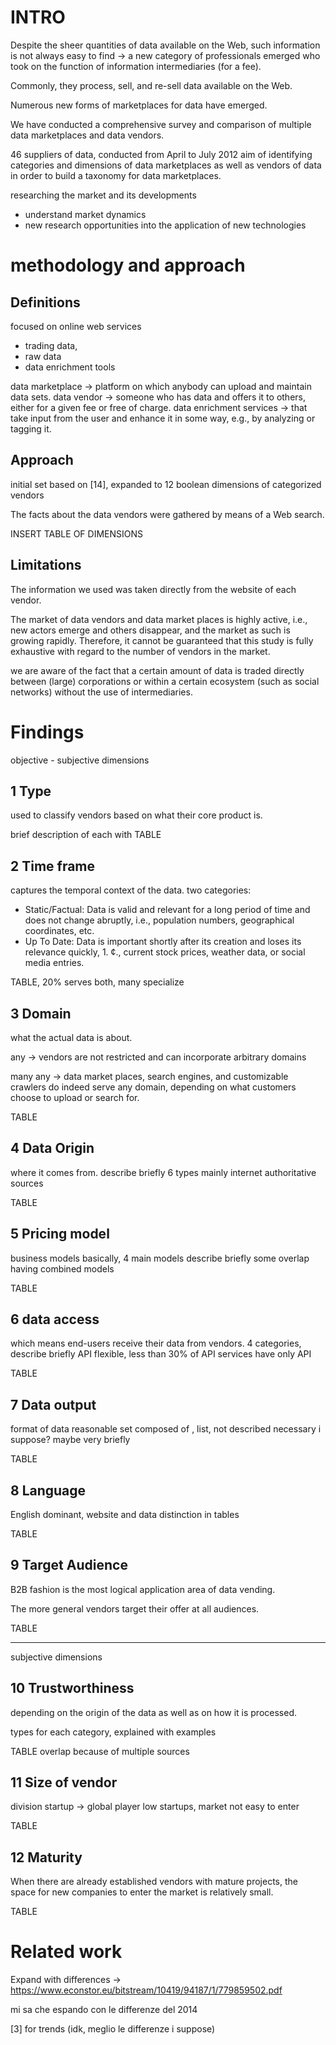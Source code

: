
# INTRO
Despite the sheer quantities of data available on the
Web, such information is not always easy to find
->
a new category of professionals emerged who
took on the function of information intermediaries (for a fee).

Commonly, they process, sell, and re-sell data available on the Web.

Numerous new forms of marketplaces for data have emerged.

We have conducted a comprehensive survey and comparison of multiple data
marketplaces and data vendors.

46 suppliers of data, conducted from April to July 2012
aim of identifying categories and dimensions of data marketplaces as well as vendors of data in order to build a taxonomy for data marketplaces.

researching the market and its developments
- understand market dynamics
- new research opportunities into the application of new technologies

# methodology and approach

## Definitions
focused on online web services
- trading data, 
- raw data
- data enrichment tools

data marketplace -> platform on
which anybody can upload and maintain
data sets. 
data vendor -> someone who has data and offers it to others,
either for a given fee or free of charge. 
data enrichment services -> that
take input from the user and enhance it in some
way, e.g., by analyzing or tagging it.

## Approach
initial set based on [14], expanded to 12 boolean dimensions of categorized vendors

The facts about the data vendors were gathered by means of a Web search. 

INSERT TABLE OF DIMENSIONS

## Limitations
The information we used was taken directly from
the website of each vendor. 

The market of data vendors and data market
places is highly active, i.e., new actors emerge and
others disappear, and the market as such is growing
rapidly. Therefore, it cannot be guaranteed that this
study is fully exhaustive with regard to the number
of vendors in the market. 

we are aware of the fact that a certain amount of data
is traded directly between (large) corporations or
within a certain ecosystem (such as social networks)
without the use of intermediaries. 

# Findings
objective - subjective dimensions

## 1 Type
used to classify vendors
based on what their core product is.

brief description of each with TABLE

## 2 Time frame
captures the temporal context of the data. 
two categories:
- Static/Factual: Data is valid and relevant for
a long period of time and does not change
abruptly, i.e., population numbers, geographical coordinates, etc.
- Up To Date: Data is important shortly after
its creation and loses its relevance quickly, 1. ¢.,
current stock prices, weather data, or social
media entries.

TABLE, 20% serves both, many specialize

## 3 Domain

what the actual data is about.

any -> vendors are not restricted and can incorporate arbitrary domains

many any -> data
market places, search engines, and customizable
crawlers do indeed serve any domain, depending
on what customers choose to upload or search for.

TABLE

## 4 Data Origin
where it comes from.
describe briefly 6 types
mainly internet
authoritative sources


TABLE

## 5 Pricing model

business models basically, 4 main models
describe briefly
some overlap having combined models

TABLE

## 6 data access
which means end-users receive their data from vendors.
4 categories, describe briefly
API flexible, less than 30% of API services have only API

TABLE

## 7 Data output

format of data
reasonable set composed of , list, not described necessary i suppose? maybe very briefly 

TABLE

## 8 Language
English dominant, website and data distinction in tables

TABLE

## 9 Target Audience
B2B fashion is the most
logical application area of data vending.

The more
general vendors target their offer at all audiences. 

TABLE

---
subjective dimensions

## 10 Trustworthiness
depending on the origin of the data as well as on how it is processed. 

types for each category, explained with examples

TABLE
overlap because of multiple sources

## 11 Size of vendor

division startup -> global player
low startups, market not easy to enter

TABLE

## 12 Maturity

When there are already established
vendors with mature projects, the space for new
companies to enter the market is relatively small.

TABLE

# Related work

Expand with differences -> https://www.econstor.eu/bitstream/10419/94187/1/779859502.pdf 

mi sa che espando con le differenze del 2014

[3] for trends (idk, meglio le differenze i suppose)



